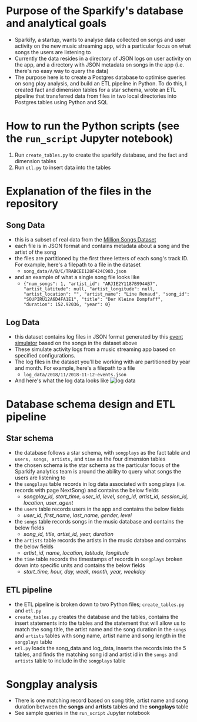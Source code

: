 # Purpose of the Sparkify's database and analytical goals

- Sparkify, a startup, wants to analyse data collected on songs and user activity on the new music streaming app, with a particular focus on what songs the users are listening to
- Currently the data resides in a directory of JSON logs on user activity on the app, and a directory with JSON metadata on songs in the app (i.e. there's no easy way to query the data)
- The purpose here is to create a Postgres database to optimise queries on song play analysis, and build an ETL pipeline in Python. To do this, I created fact and dimension tables for a star schema, wrote an ETL pipeline that transferred data from files in two local directories into Postgres tables using Python and SQL

# How to run the Python scripts (see the `run_script` Jupyter notebook)

1. Run `create_tables.py` to create the sparkify database, and the fact and dimension tables
2. Run `etl.py` to insert data into the tables

# Explanation of the files in the repository

## Song Data
- this is a subset of real data from the [Million Songs Dataset](http://millionsongdataset.com/)
- each file is in JSON format and contains metadata about a song and the artist of the song
- the files are partitioned by the first three letters of each song's track ID. For example, here's a filepath to a file in the dataset
    - `song_data/A/B/C/TRABCEI128F424C983.json`
- and an example of what a single song file looks like
    - `{"num_songs": 1, "artist_id": "ARJIE2Y1187B994AB7", "artist_latitude": null, "artist_longitude": null, "artist_location": "", "artist_name": "Line Renaud", "song_id": "SOUPIRU12A6D4FA1E1", "title": "Der Kleine Dompfaff", "duration": 152.92036, "year": 0}`

## Log Data
- this dataset contains log files in JSON format generated by this [event simulator](https://github.com/Interana/eventsim) based on the songs in the dataset above
- These simulate activity logs from a music streaming app based on specified configurations.
- The log files in the dataset you'll be working with are partitioned by year and month. For example, here's a filepath to a file
    - `log_data/2018/11/2018-11-12-events.json`
- And here's what the log data looks like
![log data](https://github.com/mochen862/sparkifydb_songplay_analysis/blob/main/log_data_df.PNG)
        
# Database schema design and ETL pipeline

## Star schema

- the database follows a star schema, with `songplays` as the fact table and `users, songs, artists,` and `time` as the four dimension tables
- the chosen schema is the star schema as the particular focus of the Sparkify analytics team is around the ability to query what songs the users are listening to
- the `songplays` table records in log data associated with song plays (i.e. records with page NextSong) and contains the below fields
    - *songplay_id, start_time, user_id, level, song_id, artist_id, session_id, location, user_agent*
- the `users` table records users in the app and contains the below fields
    - *user_id, first_name, last_name, gender, level*
- the `songs` table records songs in the music database and contains the below fields
    - *song_id, title, artist_id, year, duration*
- the `artists` table records the artists in the music databse and contains the below fields
    - *artist_id, name, location, latitude, longitude*
- the `time` table records the timestamps of records in `songplays` broken down into specific units and contains the below fields
    - *start_time, hour, day, week, month, year, weekday*
    
## ETL pipeline

- the ETL pipeline is broken down to two Python files; `create_tables.py` and `etl.py`
- `create_tables.py` creates the database and the tables, contains the insert statements into the tables and the statement that will allow us to match the song title, the artist name and the song duration in the `songs` and `artists` tables with song name, artist name and song length in the `songplays` table
- `etl.py` loads the song_data and log_data, inserts the records into the 5 tables, and finds the matching song id and artist id in the `songs` and `artists` table to include in the `songplays` table

# Songplay analysis

- There is one matching record based on song title, artist name and song duration between the **songs** and **artists** tables and the **songplays** table
- See sample queries in the `run_script` Jupyter notebook

